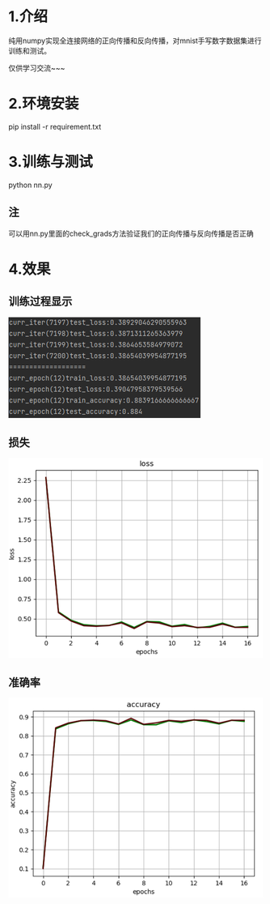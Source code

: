 1.介绍
======================
纯用numpy实现全连接网络的正向传播和反向传播，对mnist手写数字数据集进行训练和测试。

仅供学习交流~~~

2.环境安装
======================
pip install -r requirement.txt

3.训练与测试
======================
python nn.py

注
----------------------
可以用nn.py里面的check_grads方法验证我们的正向传播与反向传播是否正确

4.效果
======================
训练过程显示
----------------------
![训练过程显示](https://github.com/EK332/nn_by_numpy/blob/master/train.png)

损失
----------------------
![训练过程显示](https://github.com/EK332/nn_by_numpy/blob/master/loss.png)

准确率
----------------------
![训练过程显示](https://github.com/EK332/nn_by_numpy/blob/master/accuracy.png)

